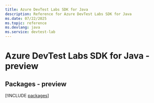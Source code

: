 ```yaml
---
title: Azure DevTest Labs SDK for Java
description: Reference for Azure DevTest Labs SDK for Java
ms.date: 07/22/2025
ms.topic: reference
ms.devlang: java
ms.service: devtest-lab
---
```

# Azure DevTest Labs SDK for Java - preview
## Packages - preview
[!INCLUDE [packages](devtest-labs-index.md)]